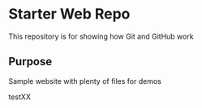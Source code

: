 # Starter Web Repo

This repository is for showing how Git and GitHub work

## Purpose

Sample website with plenty of files for demos

testXX
